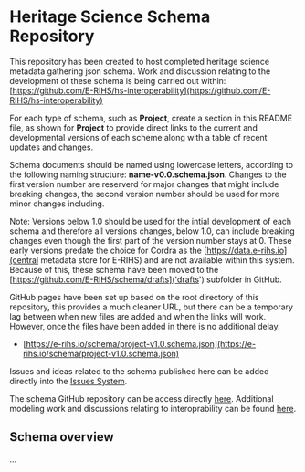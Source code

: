 # Heritage Science Schema Repository

This repository has been created to host completed heritage science metadata gathering json schema. Work and discussion relating to the development of these schema is being carried out within: [https://github.com/E-RIHS/hs-interoperability](https://github.com/E-RIHS/hs-interoperability)

For each type of schema, such as **Project**, create a section in this README file, as shown for **Project** to provide direct links to the current and developmental versions of each scheme along with a table of recent updates and changes. 

Schema documents should be named using lowercase letters, according to the following naming structure: **name-v0.0.schema.json**. Changes to the first version number are reserverd for major changes that might include breaking changes, the second version number should be used for more minor changes including. 

Note: Versions below 1.0 should be used for the intial development of each schema and therefore all versions changes, below 1.0, can include breaking changes even though the first part of the version number stays at 0. These early versions predate the choice for Cordra as the [https://data.e-rihs.io](central metadata store for E-RIHS) and are not available within this system. Because of this, these schema have been moved to the [https://github.com/E-RIHS/schema/drafts]('drafts') subfolder in GitHub.

GitHub pages have been set up based on the root directory of this repository, this provides a much cleaner URL, but there can be a temporary lag between when new files are added and when the links will work. However, once the files have been added in there is no additional delay. 
* [https://e-rihs.io/schema/project-v1.0.schema.json](https://e-rihs.io/schema/project-v1.0.schema.json)

Issues and ideas related to the schema published here can be added directly into the [Issues System](https://github.com/E-RIHS/schema/issues).

The schema GitHub repository can be access directly [here](https://github.com/E-RIHS/schema/). Additional modeling work and discussions relating to interoprability can be found [here](https://github.com/E-RIHS/hs-interoperability/).

## Schema overview

...